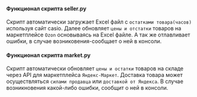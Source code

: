 #### Функционал скрипта seller.py

Скрипт автоматически загружает Excel файл с `остатками товара(часов)` используя сайт casio. Далее обновляет `цены и отстатки` товаров на маркетплейсе `Ozon` основываясь на Excel файле. А так же отлавливает ошибки, в случае возниковения-сообщает о ней в консоли.


#### Функционал скрипта market.py

Скрипт автоматически обновляет `цены и остатки` товаров на складе через API для маркетплейса `Яндекс-Маркет`. Доставка товара может осуществляться `силами продавца` или `доставкой от Яндекса`. В случае возникновения какой-либо ошибки, сообщит о ней в консоли.